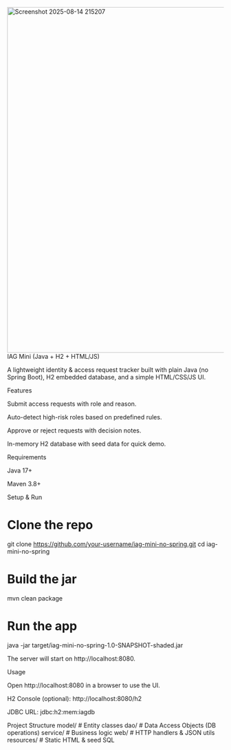 <img width="1085" height="803" alt="Screenshot 2025-08-14 215207" src="https://github.com/user-attachments/assets/3fe8959b-050b-40e5-b4d7-68a6108f2bbb" />
IAG Mini (Java + H2 + HTML/JS)

A lightweight identity & access request tracker built with plain Java (no Spring Boot), H2 embedded database, and a simple HTML/CSS/JS UI.

Features

Submit access requests with role and reason.

Auto-detect high-risk roles based on predefined rules.

Approve or reject requests with decision notes.

In-memory H2 database with seed data for quick demo.

Requirements

Java 17+

Maven 3.8+

Setup & Run
# Clone the repo
git clone https://github.com/your-username/iag-mini-no-spring.git
cd iag-mini-no-spring

# Build the jar
mvn clean package

# Run the app
java -jar target/iag-mini-no-spring-1.0-SNAPSHOT-shaded.jar


The server will start on http://localhost:8080.

Usage

Open http://localhost:8080 in a browser to use the UI.

H2 Console (optional): http://localhost:8080/h2

JDBC URL: jdbc:h2:mem:iagdb

Project Structure
model/       # Entity classes
dao/         # Data Access Objects (DB operations)
service/     # Business logic
web/         # HTTP handlers & JSON utils
resources/   # Static HTML & seed SQL
